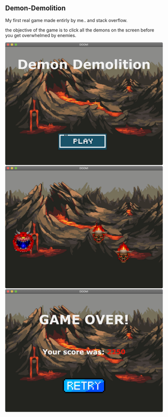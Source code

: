 ## Demon-Demolition
My first real game made entirly by me.. and stack overflow.

the objective of the game is to click all the demons on the screen before you get overwhelmed by enemies.

![](images/start-screen.jpg)
![](images/gameplay.jpg)
![](images/game-over.jpg)
